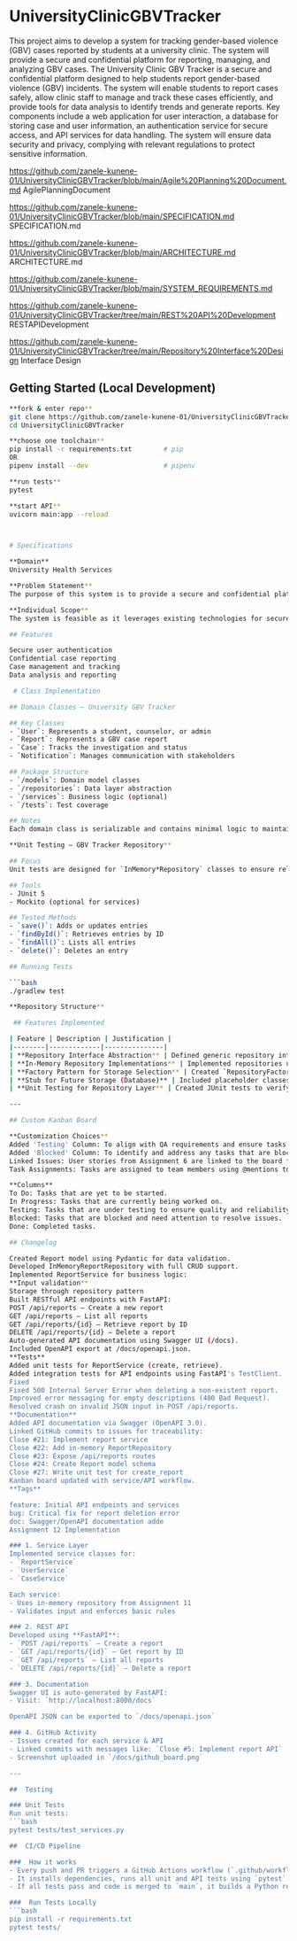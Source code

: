 # UniversityClinicGBVTracker
This project aims to develop a system for tracking gender-based violence (GBV) cases reported by students at a university clinic. The system will provide a secure and confidential platform for reporting, managing, and analyzing GBV cases.
The University Clinic GBV Tracker is a secure and confidential platform designed to help students report gender-based violence (GBV) incidents. The system will enable students to report cases safely, allow clinic staff to manage and track these cases efficiently, and provide tools for data analysis to identify trends and generate reports. Key components include a web application for user interaction, a database for storing case and user information, an authentication service for secure access, and API services for data handling. The system will ensure data security and privacy, complying with relevant regulations to protect sensitive information.

https://github.com/zanele-kunene-01/UniversityClinicGBVTracker/blob/main/Agile%20Planning%20Document.md AgilePlanningDocument

https://github.com/zanele-kunene-01/UniversityClinicGBVTracker/blob/main/SPECIFICATION.md SPECIFICATION.md

https://github.com/zanele-kunene-01/UniversityClinicGBVTracker/blob/main/ARCHITECTURE.md ARCHITECTURE.md

https://github.com/zanele-kunene-01/UniversityClinicGBVTracker/blob/main/SYSTEM_REQUIREMENTS.md

https://github.com/zanele-kunene-01/UniversityClinicGBVTracker/tree/main/REST%20API%20Development RESTAPIDevelopment

https://github.com/zanele-kunene-01/UniversityClinicGBVTracker/tree/main/Repository%20Interface%20Design Interface Design

## Getting Started (Local Development)

```bash
**fork & enter repo**
git clone https://github.com/zanele-kunene-01/UniversityClinicGBVTracker.git
cd UniversityClinicGBVTracker

**choose one toolchain**
pip install -r requirements.txt        # pip
OR
pipenv install --dev                   # pipenv

**run tests**
pytest

**start API**
uvicorn main:app --reload



# Specifications

**Domain**
University Health Services

**Problem Statement**
The purpose of this system is to provide a secure and confidential platform for students to report gender-based violence (GBV) incidents to the university clinic. The system will help in managing and analyzing the reported cases to ensure timely and appropriate responses.

**Individual Scope**
The system is feasible as it leverages existing technologies for secure data management and reporting. It addresses a critical need for a safe reporting mechanism within the university environment.

## Features

Secure user authentication
Confidential case reporting
Case management and tracking
Data analysis and reporting

 # Class Implementation

## Domain Classes – University GBV Tracker

## Key Classes
- `User`: Represents a student, counselor, or admin
- `Report`: Represents a GBV case report
- `Case`: Tracks the investigation and status
- `Notification`: Manages communication with stakeholders

## Package Structure
- `/models`: Domain model classes
- `/repositories`: Data layer abstraction
- `/services`: Business logic (optional)
- `/tests`: Test coverage

## Notes
Each domain class is serializable and contains minimal logic to maintain clean separation from services. IDs are used as primary identifiers in the repository layer.

**Unit Testing – GBV Tracker Repository** 

## Focus
Unit tests are designed for `InMemory*Repository` classes to ensure reliable CRUD operations without dependency on external databases.

## Tools
- JUnit 5
- Mockito (optional for services)

## Tested Methods
- `save()`: Adds or updates entries
- `findById()`: Retrieves entries by ID
- `findAll()`: Lists all entries
- `delete()`: Deletes an entry

## Running Tests

```bash
./gradlew test

**Repository Structure**

 ## Features Implemented

| Feature | Description | Justification |
|--------|-------------|---------------|
| **Repository Interface Abstraction** | Defined generic repository interfaces for key entities (e.g., `ReportRepository`, `UserRepository`). | Promotes **code reusability**, **loose coupling**, and easier unit testing. |
| **In-Memory Repository Implementations** | Implemented repositories using `HashMap` for runtime data storage. | Enables **quick development** and **testability** without requiring a database. |
| **Factory Pattern for Storage Selection** | Created `RepositoryFactory` to dynamically instantiate repository types. | **Encapsulates object creation** and allows **extensibility** for future storage backends. |
| **Stub for Future Storage (Database)** | Included placeholder classes for database repositories (e.g., `DatabaseReportRepository`). | **Future-proofs** the system by planning for external storage integration. |
| **Unit Testing for Repository Layer** | Created JUnit tests to verify in-memory CRUD operations. | Ensures **reliability**, **test coverage**, and **early detection** of defects. |

---

## Custom Kanban Board

**Customization Choices**
Added 'Testing' Column: To align with QA requirements and ensure tasks are tested before completion. This column is crucial for verifying the functionality and reliability of features such as GBV case reporting and notification systems.
Added 'Blocked' Column: To identify and address any tasks that are blocked and need attention. This column helps the team quickly identify and resolve issues that may hinder progress, ensuring that critical tasks related to GBV case management are not delayed.
Linked Issues: User stories from Assignment 6 are linked to the board for better traceability. Each issue represents a specific user story, ensuring that tasks are aligned with project requirements and goals.
Task Assignments: Tasks are assigned to team members using @mentions to ensure accountability and clear responsibilities. This approach fosters collaboration and ensures that each team member knows their role and responsibilities.

**Columns**
To Do: Tasks that are yet to be started.
In Progress: Tasks that are currently being worked on.
Testing: Tasks that are under testing to ensure quality and reliability.
Blocked: Tasks that are blocked and need attention to resolve issues.
Done: Completed tasks.

## Changelog

Created Report model using Pydantic for data validation.
Developed InMemoryReportRepository with full CRUD support.
Implemented ReportService for business logic:
**Input validation**
Storage through repository pattern
Built RESTful API endpoints with FastAPI:
POST /api/reports — Create a new report
GET /api/reports — List all reports
GET /api/reports/{id} — Retrieve report by ID
DELETE /api/reports/{id} — Delete a report
Auto-generated API documentation using Swagger UI (/docs).
Included OpenAPI export at /docs/openapi.json.
**Tests**
Added unit tests for ReportService (create, retrieve).
Added integration tests for API endpoints using FastAPI's TestClient.
Fixed
Fixed 500 Internal Server Error when deleting a non-existent report.
Improved error messaging for empty descriptions (400 Bad Request).
Resolved crash on invalid JSON input in POST /api/reports.
**Documentation**
Added API documentation via Swagger (OpenAPI 3.0).
Linked GitHub commits to issues for traceability:
Close #21: Implement report service
Close #22: Add in-memory ReportRepository
Close #23: Expose /api/reports routes
Close #24: Create Report model schema
Close #27: Write unit test for create_report
Kanban board updated with service/API workflow.
**Tags**

feature: Initial API endpoints and services
bug: Critical fix for report deletion error
doc: Swagger/OpenAPI documentation adde
Assignment 12 Implementation

### 1. Service Layer
Implemented service classes for:
- `ReportService`
- `UserService`
- `CaseService`

Each service:
- Uses in-memory repository from Assignment 11
- Validates input and enforces basic rules

### 2. REST API
Developed using **FastAPI**:
- `POST /api/reports` – Create a report
- `GET /api/reports/{id}` – Get report by ID
- `GET /api/reports` – List all reports
- `DELETE /api/reports/{id}` – Delete a report

### 3. Documentation
Swagger UI is auto-generated by FastAPI:
- Visit: `http://localhost:8000/docs`

OpenAPI JSON can be exported to `/docs/openapi.json`

### 4. GitHub Activity
- Issues created for each service & API
- Linked commits with messages like: `Close #5: Implement report API`
- Screenshot uploaded in `/docs/github_board.png`

---

##  Testing

### Unit Tests
Run unit tests:
```bash
pytest tests/test_services.py

##  CI/CD Pipeline

###  How it works
- Every push and PR triggers a GitHub Actions workflow (`.github/workflows/ci.yml`).
- It installs dependencies, runs all unit and API tests using `pytest`.
- If all tests pass and code is merged to `main`, it builds a Python release package (`dist/*.whl`) and uploads it as an artifact.

###  Run Tests Locally
```bash
pip install -r requirements.txt
pytest tests/



